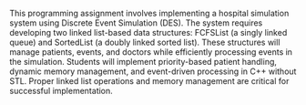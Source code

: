 This programming assignment involves implementing a hospital simulation system using Discrete Event Simulation (DES). The system requires developing two linked list-based data structures: FCFSList (a singly linked queue) and SortedList (a doubly linked sorted list). These structures will manage patients, events, and doctors while efficiently processing events in the simulation. Students will implement priority-based patient handling, dynamic memory management, and event-driven processing in C++ without STL. Proper linked list operations and memory management are critical for successful implementation.